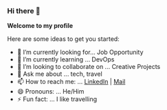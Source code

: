 ### Hi there 👋


**Welcome to my profile** 

Here are some ideas to get you started:

- 🔭 I’m currently looking for... Job Opportunity
- 🌱 I’m currently learning ... DevOps
- 👯 I’m looking to collaborate on ... Creative Projects
- 💬 Ask me about ... tech, travel 
- 📫 How to reach me: ... [LinkedIn](https://www.linkedin.com/in/theamittailor/) | [Mail](the_amit@live.com)
- 😄 Pronouns: ... He/Him
- ⚡ Fun fact: ... I like travelling 

